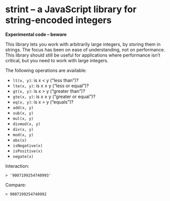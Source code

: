 # strint – a JavaScript library for string-encoded integers

**Experimental code – beware**

This library lets you work with arbitrarily large integers, by storing them in strings. The focus has been on ease of understanding, not on performance. This library should still be useful for applications where performance isn’t critical, but you need to work with large integers.

The following operations are available:

* `lt(x, y)`: is x < y (“less than”)?
* `lte(x, y)`: is x ≤ y (“less or equal”)?
* `gt(x, y)`: is x > y (“greater than”)?
* `gte(x, y)`: is x ≥ y (“greater or equal”)?
* `eq(x, y)`: is x = y (“equals”)?
* `add(x, y)`
* `sub(x, y)`
* `mul(x, y)`
* `divmod(x, y)`
* `div(x, y)`
* `mod(x, y)`
* `abs(x)`
* `isNegative(x)`
* `isPositive(x)`
* `negate(x)`

Interaction:
    <script src="strint.js"></script>
    <script>
      console.log(StrInt.add("9007199254740992", "1"))
    </script>
    
    > '9007199254740993'

Compare:
    <script>
      console.log(9007199254740992 + 1)
    </script>
    
    > 9007199254740992
